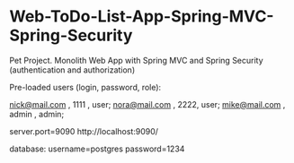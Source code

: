 # Web-ToDo-List-App-Spring-MVC-Spring-Security
Pet Project. Monolith Web App with Spring MVC and Spring Security (authentication and authorization) 

Pre-loaded users (login, password, role):

nick@mail.com , 1111 , user;
nora@mail.com , 2222, user;
mike@mail.com , admin , admin;

server.port=9090
http://localhost:9090/

database:
username=postgres
password=1234

